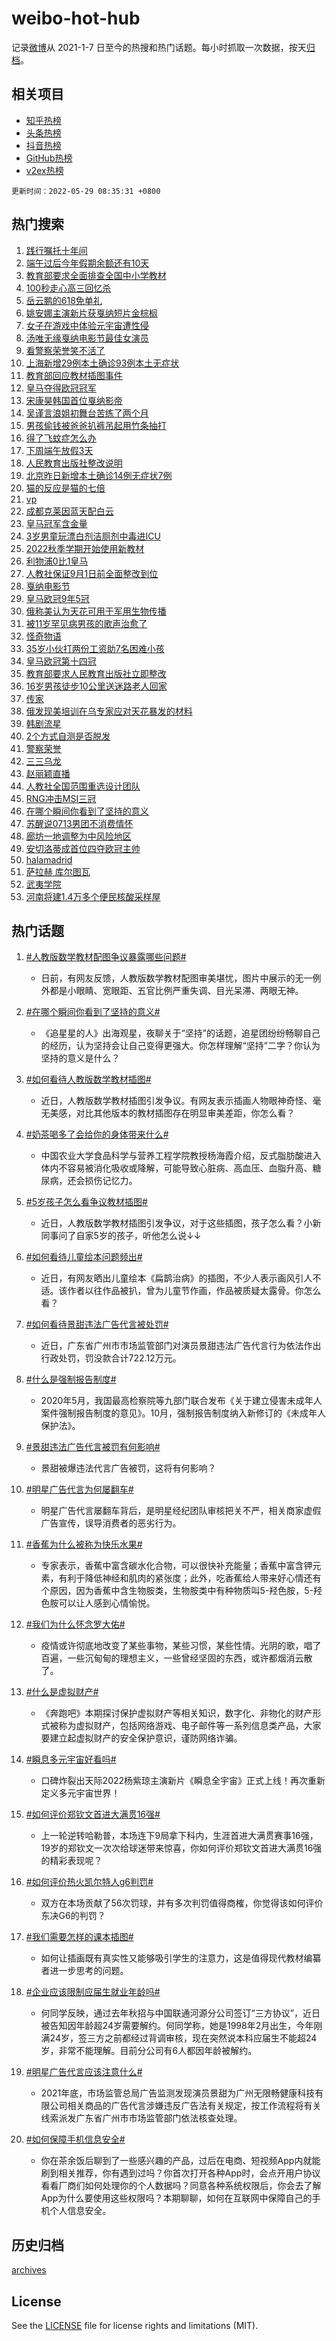 # weibo-hot-hub

记录[微博](https://www.weibo.com)从 2021-1-7 日至今的热搜和热门话题。每小时抓取一次数据，按天[归档](archives)。

## 相关项目

- [知乎热榜](https://github.com/lonnyzhang423/zhihu-hot-hub)
- [头条热榜](https://github.com/lonnyzhang423/toutiao-hot-hub)
- [抖音热榜](https://github.com/lonnyzhang423/douyin-hot-hub)
- [GitHub热榜](https://github.com/lonnyzhang423/github-hot-hub)
- [v2ex热榜](https://github.com/lonnyzhang423/v2ex-hot-hub)


`更新时间：2022-05-29 08:35:31 +0800`

## 热门搜索

1. [践行嘱托十年间](https://m.weibo.cn/search?containerid=100103type%3D1%26t%3D10%26q%3D%23%E8%B7%B5%E8%A1%8C%E5%98%B1%E6%89%98%E5%8D%81%E5%B9%B4%E9%97%B4%23&stream_entry_id=51&isnewpage=1&extparam=seat%3D1%26c_type%3D51%26cate%3D10103%26pos%3D0%26dgr%3D0%26filter_type%3Drealtimehot%26display_time%3D1653784526%26pre_seqid%3D165378452659301680301&luicode=10000011&lfid=106003type%253D25%2526t%253D3%2526disable_hot%253D1%2526filter_type%253Drealtimehot)
1. [端午过后今年假期余额还有10天](https://m.weibo.cn/search?containerid=100103type%3D1%26t%3D10%26q%3D%23%E7%AB%AF%E5%8D%88%E8%BF%87%E5%90%8E%E4%BB%8A%E5%B9%B4%E5%81%87%E6%9C%9F%E4%BD%99%E9%A2%9D%E8%BF%98%E6%9C%8910%E5%A4%A9%23&stream_entry_id=31&isnewpage=1&extparam=seat%3D1%26dgr%3D0%26lcate%3D5001%26pos%3D0%26filter_type%3Drealtimehot%26c_type%3D31%26cate%3D0%26flag%3D1%26realpos%3D1%26display_time%3D1653784526%26pre_seqid%3D165378452659301680301&luicode=10000011&lfid=106003type%253D25%2526t%253D3%2526disable_hot%253D1%2526filter_type%253Drealtimehot)
1. [教育部要求全面排查全国中小学教材](https://m.weibo.cn/search?containerid=100103type%3D1%26t%3D10%26q%3D%23%E6%95%99%E8%82%B2%E9%83%A8%E8%A6%81%E6%B1%82%E5%85%A8%E9%9D%A2%E6%8E%92%E6%9F%A5%E5%85%A8%E5%9B%BD%E4%B8%AD%E5%B0%8F%E5%AD%A6%E6%95%99%E6%9D%90%23&stream_entry_id=31&isnewpage=1&extparam=seat%3D1%26dgr%3D0%26lcate%3D5001%26pos%3D1%26filter_type%3Drealtimehot%26c_type%3D31%26cate%3D0%26flag%3D16%26realpos%3D2%26display_time%3D1653784526%26pre_seqid%3D165378452659301680301&luicode=10000011&lfid=106003type%253D25%2526t%253D3%2526disable_hot%253D1%2526filter_type%253Drealtimehot)
1. [100秒走心高三回忆杀](https://m.weibo.cn/search?containerid=100103type%3D1%26t%3D10%26q%3D%23100%E7%A7%92%E8%B5%B0%E5%BF%83%E9%AB%98%E4%B8%89%E5%9B%9E%E5%BF%86%E6%9D%80%23&stream_entry_id=31&isnewpage=1&extparam=seat%3D1%26dgr%3D0%26lcate%3D5001%26pos%3D2%26filter_type%3Drealtimehot%26c_type%3D31%26cate%3D0%26flag%3D0%26realpos%3D3%26display_time%3D1653784526%26pre_seqid%3D165378452659301680301&luicode=10000011&lfid=106003type%253D25%2526t%253D3%2526disable_hot%253D1%2526filter_type%253Drealtimehot)
1. [岳云鹏的618免单礼](https://m.weibo.cn/search?containerid=100103type%3D1%26t%3D10%26q%3D%23%E5%B2%B3%E4%BA%91%E9%B9%8F%E7%9A%84618%E5%85%8D%E5%8D%95%E7%A4%BC%23&stream_entry_id=31&isnewpage=1&extparam=seat%3D1%26dgr%3D0%26lcate%3D5001%26pos%3D3%26c_type%3D31%26cate%3D0%26adid%3D155612%26filter_type%3Drealtimehot%26topic_ad%3D1%26display_time%3D1653784526%26pre_seqid%3D165378452659301680301&luicode=10000011&lfid=106003type%253D25%2526t%253D3%2526disable_hot%253D1%2526filter_type%253Drealtimehot)
1. [姚安娜主演新片获戛纳短片金棕榈](https://m.weibo.cn/search?containerid=100103type%3D1%26t%3D10%26q%3D%23%E5%A7%9A%E5%AE%89%E5%A8%9C%E4%B8%BB%E6%BC%94%E6%96%B0%E7%89%87%E8%8E%B7%E6%88%9B%E7%BA%B3%E7%9F%AD%E7%89%87%E9%87%91%E6%A3%95%E6%A6%88%23&stream_entry_id=31&isnewpage=1&extparam=seat%3D1%26dgr%3D0%26lcate%3D5001%26pos%3D4%26filter_type%3Drealtimehot%26c_type%3D31%26cate%3D0%26flag%3D1%26realpos%3D4%26display_time%3D1653784526%26pre_seqid%3D165378452659301680301&luicode=10000011&lfid=106003type%253D25%2526t%253D3%2526disable_hot%253D1%2526filter_type%253Drealtimehot)
1. [女子在游戏中体验元宇宙遭性侵](https://m.weibo.cn/search?containerid=100103type%3D1%26t%3D10%26q%3D%23%E5%A5%B3%E5%AD%90%E5%9C%A8%E6%B8%B8%E6%88%8F%E4%B8%AD%E4%BD%93%E9%AA%8C%E5%85%83%E5%AE%87%E5%AE%99%E9%81%AD%E6%80%A7%E4%BE%B5%23&stream_entry_id=31&isnewpage=1&extparam=seat%3D1%26dgr%3D0%26lcate%3D5001%26pos%3D5%26filter_type%3Drealtimehot%26c_type%3D31%26cate%3D0%26flag%3D0%26realpos%3D5%26display_time%3D1653784526%26pre_seqid%3D165378452659301680301&luicode=10000011&lfid=106003type%253D25%2526t%253D3%2526disable_hot%253D1%2526filter_type%253Drealtimehot)
1. [汤唯无缘戛纳电影节最佳女演员](https://m.weibo.cn/search?containerid=100103type%3D1%26t%3D10%26q%3D%23%E6%B1%A4%E5%94%AF%E6%97%A0%E7%BC%98%E6%88%9B%E7%BA%B3%E7%94%B5%E5%BD%B1%E8%8A%82%E6%9C%80%E4%BD%B3%E5%A5%B3%E6%BC%94%E5%91%98%23&stream_entry_id=31&isnewpage=1&extparam=seat%3D1%26dgr%3D0%26lcate%3D5001%26pos%3D6%26filter_type%3Drealtimehot%26c_type%3D31%26cate%3D0%26flag%3D1%26realpos%3D6%26display_time%3D1653784526%26pre_seqid%3D165378452659301680301&luicode=10000011&lfid=106003type%253D25%2526t%253D3%2526disable_hot%253D1%2526filter_type%253Drealtimehot)
1. [看警察荣誉笑不活了](https://m.weibo.cn/search?containerid=100103type%3D1%26t%3D10%26q%3D%23%E7%9C%8B%E8%AD%A6%E5%AF%9F%E8%8D%A3%E8%AA%89%E7%AC%91%E4%B8%8D%E6%B4%BB%E4%BA%86%23&stream_entry_id=31&isnewpage=1&extparam=seat%3D1%26dgr%3D0%26lcate%3D5001%26pos%3D7%26c_type%3D31%26cate%3D0%26adid%3D155752%26filter_type%3Drealtimehot%26topic_ad%3D1%26display_time%3D1653784526%26pre_seqid%3D165378452659301680301&luicode=10000011&lfid=106003type%253D25%2526t%253D3%2526disable_hot%253D1%2526filter_type%253Drealtimehot)
1. [上海新增29例本土确诊93例本土无症状](https://m.weibo.cn/search?containerid=100103type%3D1%26t%3D10%26q%3D%23%E4%B8%8A%E6%B5%B7%E6%96%B0%E5%A2%9E29%E4%BE%8B%E6%9C%AC%E5%9C%9F%E7%A1%AE%E8%AF%8A93%E4%BE%8B%E6%9C%AC%E5%9C%9F%E6%97%A0%E7%97%87%E7%8A%B6%23&stream_entry_id=31&isnewpage=1&extparam=seat%3D1%26dgr%3D0%26lcate%3D5001%26pos%3D8%26filter_type%3Drealtimehot%26c_type%3D31%26cate%3D0%26flag%3D1%26realpos%3D7%26display_time%3D1653784526%26pre_seqid%3D165378452659301680301&luicode=10000011&lfid=106003type%253D25%2526t%253D3%2526disable_hot%253D1%2526filter_type%253Drealtimehot)
1. [教育部回应教材插图事件](https://m.weibo.cn/search?containerid=100103type%3D1%26t%3D10%26q%3D%23%E6%95%99%E8%82%B2%E9%83%A8%E5%9B%9E%E5%BA%94%E6%95%99%E6%9D%90%E6%8F%92%E5%9B%BE%E4%BA%8B%E4%BB%B6%23&stream_entry_id=31&isnewpage=1&extparam=seat%3D1%26dgr%3D0%26lcate%3D5001%26pos%3D9%26filter_type%3Drealtimehot%26c_type%3D31%26cate%3D0%26flag%3D16%26realpos%3D8%26display_time%3D1653784526%26pre_seqid%3D165378452659301680301&luicode=10000011&lfid=106003type%253D25%2526t%253D3%2526disable_hot%253D1%2526filter_type%253Drealtimehot)
1. [皇马夺得欧冠冠军](https://m.weibo.cn/search?containerid=100103type%3D1%26t%3D10%26q%3D%23%E7%9A%87%E9%A9%AC%E5%A4%BA%E5%BE%97%E6%AC%A7%E5%86%A0%E5%86%A0%E5%86%9B%23&stream_entry_id=31&isnewpage=1&extparam=seat%3D1%26dgr%3D0%26lcate%3D5001%26pos%3D10%26filter_type%3Drealtimehot%26c_type%3D31%26cate%3D0%26flag%3D16%26realpos%3D9%26display_time%3D1653784526%26pre_seqid%3D165378452659301680301&luicode=10000011&lfid=106003type%253D25%2526t%253D3%2526disable_hot%253D1%2526filter_type%253Drealtimehot)
1. [宋康昊韩国首位戛纳影帝](https://m.weibo.cn/search?containerid=100103type%3D1%26t%3D10%26q%3D%23%E5%AE%8B%E5%BA%B7%E6%98%8A%E9%9F%A9%E5%9B%BD%E9%A6%96%E4%BD%8D%E6%88%9B%E7%BA%B3%E5%BD%B1%E5%B8%9D%23&stream_entry_id=31&isnewpage=1&extparam=seat%3D1%26dgr%3D0%26lcate%3D5001%26pos%3D11%26filter_type%3Drealtimehot%26c_type%3D31%26cate%3D0%26flag%3D1%26realpos%3D10%26display_time%3D1653784526%26pre_seqid%3D165378452659301680301&luicode=10000011&lfid=106003type%253D25%2526t%253D3%2526disable_hot%253D1%2526filter_type%253Drealtimehot)
1. [吴谨言浪姐初舞台苦练了两个月](https://m.weibo.cn/search?containerid=100103type%3D1%26t%3D10%26q%3D%23%E5%90%B4%E8%B0%A8%E8%A8%80%E6%B5%AA%E5%A7%90%E5%88%9D%E8%88%9E%E5%8F%B0%E8%8B%A6%E7%BB%83%E4%BA%86%E4%B8%A4%E4%B8%AA%E6%9C%88%23&stream_entry_id=31&isnewpage=1&extparam=seat%3D1%26dgr%3D0%26lcate%3D5001%26pos%3D12%26filter_type%3Drealtimehot%26c_type%3D31%26cate%3D0%26flag%3D1%26realpos%3D11%26display_time%3D1653784526%26pre_seqid%3D165378452659301680301&luicode=10000011&lfid=106003type%253D25%2526t%253D3%2526disable_hot%253D1%2526filter_type%253Drealtimehot)
1. [男孩偷钱被爸爸扒裤吊起用竹条抽打](https://m.weibo.cn/search?containerid=100103type%3D1%26t%3D10%26q%3D%23%E7%94%B7%E5%AD%A9%E5%81%B7%E9%92%B1%E8%A2%AB%E7%88%B8%E7%88%B8%E6%89%92%E8%A3%A4%E5%90%8A%E8%B5%B7%E7%94%A8%E7%AB%B9%E6%9D%A1%E6%8A%BD%E6%89%93%23&stream_entry_id=31&isnewpage=1&extparam=seat%3D1%26dgr%3D0%26lcate%3D5001%26pos%3D13%26filter_type%3Drealtimehot%26c_type%3D31%26cate%3D0%26flag%3D0%26realpos%3D12%26display_time%3D1653784526%26pre_seqid%3D165378452659301680301&luicode=10000011&lfid=106003type%253D25%2526t%253D3%2526disable_hot%253D1%2526filter_type%253Drealtimehot)
1. [得了飞蚊症怎么办](https://m.weibo.cn/search?containerid=100103type%3D1%26t%3D10%26q%3D%23%E5%BE%97%E4%BA%86%E9%A3%9E%E8%9A%8A%E7%97%87%E6%80%8E%E4%B9%88%E5%8A%9E%23&stream_entry_id=31&isnewpage=1&extparam=seat%3D1%26dgr%3D0%26lcate%3D5001%26pos%3D14%26filter_type%3Drealtimehot%26c_type%3D31%26cate%3D0%26flag%3D1%26realpos%3D13%26display_time%3D1653784526%26pre_seqid%3D165378452659301680301&luicode=10000011&lfid=106003type%253D25%2526t%253D3%2526disable_hot%253D1%2526filter_type%253Drealtimehot)
1. [下周端午放假3天](https://m.weibo.cn/search?containerid=100103type%3D1%26t%3D10%26q%3D%23%E4%B8%8B%E5%91%A8%E7%AB%AF%E5%8D%88%E6%94%BE%E5%81%873%E5%A4%A9%23&stream_entry_id=31&isnewpage=1&extparam=seat%3D1%26dgr%3D0%26lcate%3D5001%26pos%3D15%26filter_type%3Drealtimehot%26c_type%3D31%26cate%3D0%26flag%3D0%26realpos%3D14%26display_time%3D1653784526%26pre_seqid%3D165378452659301680301&luicode=10000011&lfid=106003type%253D25%2526t%253D3%2526disable_hot%253D1%2526filter_type%253Drealtimehot)
1. [人民教育出版社整改说明](https://m.weibo.cn/search?containerid=100103type%3D1%26t%3D10%26q%3D%23%E4%BA%BA%E6%B0%91%E6%95%99%E8%82%B2%E5%87%BA%E7%89%88%E7%A4%BE%E6%95%B4%E6%94%B9%E8%AF%B4%E6%98%8E%23&stream_entry_id=31&isnewpage=1&extparam=seat%3D1%26dgr%3D0%26lcate%3D5001%26pos%3D16%26filter_type%3Drealtimehot%26c_type%3D31%26cate%3D0%26flag%3D0%26realpos%3D15%26display_time%3D1653784526%26pre_seqid%3D165378452659301680301&luicode=10000011&lfid=106003type%253D25%2526t%253D3%2526disable_hot%253D1%2526filter_type%253Drealtimehot)
1. [北京昨日新增本土确诊14例无症状7例](https://m.weibo.cn/search?containerid=100103type%3D1%26t%3D10%26q%3D%23%E5%8C%97%E4%BA%AC%E6%98%A8%E6%97%A5%E6%96%B0%E5%A2%9E%E6%9C%AC%E5%9C%9F%E7%A1%AE%E8%AF%8A14%E4%BE%8B%E6%97%A0%E7%97%87%E7%8A%B67%E4%BE%8B%23&stream_entry_id=31&isnewpage=1&extparam=seat%3D1%26dgr%3D0%26lcate%3D5001%26pos%3D17%26filter_type%3Drealtimehot%26c_type%3D31%26cate%3D0%26flag%3D1%26realpos%3D16%26display_time%3D1653784526%26pre_seqid%3D165378452659301680301&luicode=10000011&lfid=106003type%253D25%2526t%253D3%2526disable_hot%253D1%2526filter_type%253Drealtimehot)
1. [猫的反应是猫的七倍](https://m.weibo.cn/search?containerid=100103type%3D1%26t%3D10%26q%3D%23%E7%8C%AB%E7%9A%84%E5%8F%8D%E5%BA%94%E6%98%AF%E7%8C%AB%E7%9A%84%E4%B8%83%E5%80%8D%23&stream_entry_id=31&isnewpage=1&extparam=seat%3D1%26dgr%3D0%26lcate%3D5001%26pos%3D18%26filter_type%3Drealtimehot%26c_type%3D31%26cate%3D0%26flag%3D0%26realpos%3D17%26display_time%3D1653784526%26pre_seqid%3D165378452659301680301&luicode=10000011&lfid=106003type%253D25%2526t%253D3%2526disable_hot%253D1%2526filter_type%253Drealtimehot)
1. [vp](https://m.weibo.cn/search?containerid=100103type%3D1%26t%3D10%26q%3Dvp&stream_entry_id=31&isnewpage=1&extparam=seat%3D1%26dgr%3D0%26lcate%3D5001%26pos%3D19%26filter_type%3Drealtimehot%26c_type%3D31%26cate%3D0%26flag%3D1%26realpos%3D18%26display_time%3D1653784526%26pre_seqid%3D165378452659301680301&luicode=10000011&lfid=106003type%253D25%2526t%253D3%2526disable_hot%253D1%2526filter_type%253Drealtimehot)
1. [成都克莱因蓝天配白云](https://m.weibo.cn/search?containerid=100103type%3D1%26t%3D10%26q%3D%23%E6%88%90%E9%83%BD%E5%85%8B%E8%8E%B1%E5%9B%A0%E8%93%9D%E5%A4%A9%E9%85%8D%E7%99%BD%E4%BA%91%23&stream_entry_id=31&isnewpage=1&extparam=seat%3D1%26dgr%3D0%26lcate%3D5001%26pos%3D20%26filter_type%3Drealtimehot%26c_type%3D31%26cate%3D0%26flag%3D0%26realpos%3D19%26display_time%3D1653784526%26pre_seqid%3D165378452659301680301&luicode=10000011&lfid=106003type%253D25%2526t%253D3%2526disable_hot%253D1%2526filter_type%253Drealtimehot)
1. [皇马冠军含金量](https://m.weibo.cn/search?containerid=100103type%3D1%26t%3D10%26q%3D%E7%9A%87%E9%A9%AC%E5%86%A0%E5%86%9B%E5%90%AB%E9%87%91%E9%87%8F&stream_entry_id=31&isnewpage=1&extparam=seat%3D1%26dgr%3D0%26lcate%3D5001%26pos%3D21%26filter_type%3Drealtimehot%26c_type%3D31%26cate%3D0%26flag%3D0%26realpos%3D20%26display_time%3D1653784526%26pre_seqid%3D165378452659301680301&luicode=10000011&lfid=106003type%253D25%2526t%253D3%2526disable_hot%253D1%2526filter_type%253Drealtimehot)
1. [3岁男童玩漂白剂洁厕剂中毒进ICU](https://m.weibo.cn/search?containerid=100103type%3D1%26t%3D10%26q%3D%233%E5%B2%81%E7%94%B7%E7%AB%A5%E7%8E%A9%E6%BC%82%E7%99%BD%E5%89%82%E6%B4%81%E5%8E%95%E5%89%82%E4%B8%AD%E6%AF%92%E8%BF%9BICU%23&stream_entry_id=31&isnewpage=1&extparam=seat%3D1%26dgr%3D0%26lcate%3D5001%26pos%3D22%26filter_type%3Drealtimehot%26c_type%3D31%26cate%3D0%26flag%3D0%26realpos%3D21%26display_time%3D1653784526%26pre_seqid%3D165378452659301680301&luicode=10000011&lfid=106003type%253D25%2526t%253D3%2526disable_hot%253D1%2526filter_type%253Drealtimehot)
1. [2022秋季学期开始使用新教材](https://m.weibo.cn/search?containerid=100103type%3D1%26t%3D10%26q%3D%232022%E7%A7%8B%E5%AD%A3%E5%AD%A6%E6%9C%9F%E5%BC%80%E5%A7%8B%E4%BD%BF%E7%94%A8%E6%96%B0%E6%95%99%E6%9D%90%23&stream_entry_id=31&isnewpage=1&extparam=seat%3D1%26dgr%3D0%26lcate%3D5001%26pos%3D23%26filter_type%3Drealtimehot%26c_type%3D31%26cate%3D0%26flag%3D0%26realpos%3D22%26display_time%3D1653784526%26pre_seqid%3D165378452659301680301&luicode=10000011&lfid=106003type%253D25%2526t%253D3%2526disable_hot%253D1%2526filter_type%253Drealtimehot)
1. [利物浦0比1皇马](https://m.weibo.cn/search?containerid=100103type%3D1%26t%3D10%26q%3D%23%E5%88%A9%E7%89%A9%E6%B5%A60%E6%AF%941%E7%9A%87%E9%A9%AC%23&stream_entry_id=31&isnewpage=1&extparam=seat%3D1%26dgr%3D0%26lcate%3D5001%26pos%3D24%26filter_type%3Drealtimehot%26c_type%3D31%26cate%3D0%26flag%3D0%26realpos%3D23%26display_time%3D1653784526%26pre_seqid%3D165378452659301680301&luicode=10000011&lfid=106003type%253D25%2526t%253D3%2526disable_hot%253D1%2526filter_type%253Drealtimehot)
1. [人教社保证9月1日前全面整改到位](https://m.weibo.cn/search?containerid=100103type%3D1%26t%3D10%26q%3D%23%E4%BA%BA%E6%95%99%E7%A4%BE%E4%BF%9D%E8%AF%819%E6%9C%881%E6%97%A5%E5%89%8D%E5%85%A8%E9%9D%A2%E6%95%B4%E6%94%B9%E5%88%B0%E4%BD%8D%23&stream_entry_id=31&isnewpage=1&extparam=seat%3D1%26dgr%3D0%26lcate%3D5001%26pos%3D25%26filter_type%3Drealtimehot%26c_type%3D31%26cate%3D0%26flag%3D0%26realpos%3D24%26display_time%3D1653784526%26pre_seqid%3D165378452659301680301&luicode=10000011&lfid=106003type%253D25%2526t%253D3%2526disable_hot%253D1%2526filter_type%253Drealtimehot)
1. [戛纳电影节](https://m.weibo.cn/search?containerid=100103type%3D1%26t%3D10%26q%3D%E6%88%9B%E7%BA%B3%E7%94%B5%E5%BD%B1%E8%8A%82&stream_entry_id=31&isnewpage=1&extparam=seat%3D1%26dgr%3D0%26lcate%3D5001%26pos%3D26%26filter_type%3Drealtimehot%26c_type%3D31%26cate%3D0%26flag%3D0%26realpos%3D25%26display_time%3D1653784526%26pre_seqid%3D165378452659301680301&luicode=10000011&lfid=106003type%253D25%2526t%253D3%2526disable_hot%253D1%2526filter_type%253Drealtimehot)
1. [皇马欧冠9年5冠](https://m.weibo.cn/search?containerid=100103type%3D1%26t%3D10%26q%3D%23%E7%9A%87%E9%A9%AC%E6%AC%A7%E5%86%A09%E5%B9%B45%E5%86%A0%23&stream_entry_id=31&isnewpage=1&extparam=seat%3D1%26dgr%3D0%26lcate%3D5001%26pos%3D27%26filter_type%3Drealtimehot%26c_type%3D31%26cate%3D0%26flag%3D1%26realpos%3D26%26display_time%3D1653784526%26pre_seqid%3D165378452659301680301&luicode=10000011&lfid=106003type%253D25%2526t%253D3%2526disable_hot%253D1%2526filter_type%253Drealtimehot)
1. [俄称美认为天花可用于军用生物传播](https://m.weibo.cn/search?containerid=100103type%3D1%26t%3D10%26q%3D%23%E4%BF%84%E7%A7%B0%E7%BE%8E%E8%AE%A4%E4%B8%BA%E5%A4%A9%E8%8A%B1%E5%8F%AF%E7%94%A8%E4%BA%8E%E5%86%9B%E7%94%A8%E7%94%9F%E7%89%A9%E4%BC%A0%E6%92%AD%23&stream_entry_id=31&isnewpage=1&extparam=seat%3D1%26dgr%3D0%26lcate%3D5001%26pos%3D28%26filter_type%3Drealtimehot%26c_type%3D31%26cate%3D0%26flag%3D0%26realpos%3D27%26display_time%3D1653784526%26pre_seqid%3D165378452659301680301&luicode=10000011&lfid=106003type%253D25%2526t%253D3%2526disable_hot%253D1%2526filter_type%253Drealtimehot)
1. [被11岁罕见病男孩的歌声治愈了](https://m.weibo.cn/search?containerid=100103type%3D1%26t%3D10%26q%3D%23%E8%A2%AB11%E5%B2%81%E7%BD%95%E8%A7%81%E7%97%85%E7%94%B7%E5%AD%A9%E7%9A%84%E6%AD%8C%E5%A3%B0%E6%B2%BB%E6%84%88%E4%BA%86%23&stream_entry_id=31&isnewpage=1&extparam=seat%3D1%26dgr%3D0%26lcate%3D5001%26pos%3D29%26filter_type%3Drealtimehot%26c_type%3D31%26cate%3D0%26flag%3D1%26realpos%3D28%26display_time%3D1653784526%26pre_seqid%3D165378452659301680301&luicode=10000011&lfid=106003type%253D25%2526t%253D3%2526disable_hot%253D1%2526filter_type%253Drealtimehot)
1. [怪奇物语](https://m.weibo.cn/search?containerid=100103type%3D1%26t%3D10%26q%3D%E6%80%AA%E5%A5%87%E7%89%A9%E8%AF%AD&stream_entry_id=31&isnewpage=1&extparam=seat%3D1%26dgr%3D0%26lcate%3D5001%26pos%3D30%26filter_type%3Drealtimehot%26c_type%3D31%26cate%3D0%26flag%3D0%26realpos%3D29%26display_time%3D1653784526%26pre_seqid%3D165378452659301680301&luicode=10000011&lfid=106003type%253D25%2526t%253D3%2526disable_hot%253D1%2526filter_type%253Drealtimehot)
1. [35岁小伙打两份工资助7名困难小孩](https://m.weibo.cn/search?containerid=100103type%3D1%26t%3D10%26q%3D%2335%E5%B2%81%E5%B0%8F%E4%BC%99%E6%89%93%E4%B8%A4%E4%BB%BD%E5%B7%A5%E8%B5%84%E5%8A%A97%E5%90%8D%E5%9B%B0%E9%9A%BE%E5%B0%8F%E5%AD%A9%23&stream_entry_id=31&isnewpage=1&extparam=seat%3D1%26dgr%3D0%26lcate%3D5001%26pos%3D31%26filter_type%3Drealtimehot%26c_type%3D31%26cate%3D0%26flag%3D0%26realpos%3D30%26display_time%3D1653784526%26pre_seqid%3D165378452659301680301&luicode=10000011&lfid=106003type%253D25%2526t%253D3%2526disable_hot%253D1%2526filter_type%253Drealtimehot)
1. [皇马欧冠第十四冠](https://m.weibo.cn/search?containerid=100103type%3D1%26t%3D10%26q%3D%E7%9A%87%E9%A9%AC%E6%AC%A7%E5%86%A0%E7%AC%AC%E5%8D%81%E5%9B%9B%E5%86%A0&stream_entry_id=31&isnewpage=1&extparam=seat%3D1%26dgr%3D0%26lcate%3D5001%26pos%3D32%26filter_type%3Drealtimehot%26c_type%3D31%26cate%3D0%26flag%3D1%26realpos%3D31%26display_time%3D1653784526%26pre_seqid%3D165378452659301680301&luicode=10000011&lfid=106003type%253D25%2526t%253D3%2526disable_hot%253D1%2526filter_type%253Drealtimehot)
1. [教育部要求人民教育出版社立即整改](https://m.weibo.cn/search?containerid=100103type%3D1%26t%3D10%26q%3D%23%E6%95%99%E8%82%B2%E9%83%A8%E8%A6%81%E6%B1%82%E4%BA%BA%E6%B0%91%E6%95%99%E8%82%B2%E5%87%BA%E7%89%88%E7%A4%BE%E7%AB%8B%E5%8D%B3%E6%95%B4%E6%94%B9%23&stream_entry_id=31&isnewpage=1&extparam=seat%3D1%26dgr%3D0%26lcate%3D5001%26pos%3D33%26filter_type%3Drealtimehot%26c_type%3D31%26cate%3D0%26flag%3D0%26realpos%3D32%26display_time%3D1653784526%26pre_seqid%3D165378452659301680301&luicode=10000011&lfid=106003type%253D25%2526t%253D3%2526disable_hot%253D1%2526filter_type%253Drealtimehot)
1. [16岁男孩徒步10公里送迷路老人回家](https://m.weibo.cn/search?containerid=100103type%3D1%26t%3D10%26q%3D%2316%E5%B2%81%E7%94%B7%E5%AD%A9%E5%BE%92%E6%AD%A510%E5%85%AC%E9%87%8C%E9%80%81%E8%BF%B7%E8%B7%AF%E8%80%81%E4%BA%BA%E5%9B%9E%E5%AE%B6%23&stream_entry_id=31&isnewpage=1&extparam=seat%3D1%26dgr%3D0%26lcate%3D5001%26pos%3D34%26filter_type%3Drealtimehot%26c_type%3D31%26cate%3D0%26flag%3D0%26realpos%3D33%26display_time%3D1653784526%26pre_seqid%3D165378452659301680301&luicode=10000011&lfid=106003type%253D25%2526t%253D3%2526disable_hot%253D1%2526filter_type%253Drealtimehot)
1. [传家](https://m.weibo.cn/search?containerid=100103type%3D1%26t%3D10%26q%3D%E4%BC%A0%E5%AE%B6&stream_entry_id=31&isnewpage=1&extparam=seat%3D1%26dgr%3D0%26lcate%3D5001%26pos%3D35%26filter_type%3Drealtimehot%26c_type%3D31%26cate%3D0%26flag%3D0%26realpos%3D34%26display_time%3D1653784526%26pre_seqid%3D165378452659301680301&luicode=10000011&lfid=106003type%253D25%2526t%253D3%2526disable_hot%253D1%2526filter_type%253Drealtimehot)
1. [俄发现美培训在乌专家应对天花暴发的材料](https://m.weibo.cn/search?containerid=100103type%3D1%26t%3D10%26q%3D%23%E4%BF%84%E5%8F%91%E7%8E%B0%E7%BE%8E%E5%9F%B9%E8%AE%AD%E5%9C%A8%E4%B9%8C%E4%B8%93%E5%AE%B6%E5%BA%94%E5%AF%B9%E5%A4%A9%E8%8A%B1%E6%9A%B4%E5%8F%91%E7%9A%84%E6%9D%90%E6%96%99%23&stream_entry_id=31&isnewpage=1&extparam=seat%3D1%26dgr%3D0%26lcate%3D5001%26pos%3D36%26filter_type%3Drealtimehot%26c_type%3D31%26cate%3D0%26flag%3D0%26realpos%3D35%26display_time%3D1653784526%26pre_seqid%3D165378452659301680301&luicode=10000011&lfid=106003type%253D25%2526t%253D3%2526disable_hot%253D1%2526filter_type%253Drealtimehot)
1. [韩剧流星](https://m.weibo.cn/search?containerid=100103type%3D1%26t%3D10%26q%3D%E9%9F%A9%E5%89%A7%E6%B5%81%E6%98%9F&stream_entry_id=31&isnewpage=1&extparam=seat%3D1%26dgr%3D0%26lcate%3D5001%26pos%3D37%26filter_type%3Drealtimehot%26c_type%3D31%26cate%3D0%26flag%3D0%26realpos%3D36%26display_time%3D1653784526%26pre_seqid%3D165378452659301680301&luicode=10000011&lfid=106003type%253D25%2526t%253D3%2526disable_hot%253D1%2526filter_type%253Drealtimehot)
1. [2个方式自测是否脱发](https://m.weibo.cn/search?containerid=100103type%3D1%26t%3D10%26q%3D%232%E4%B8%AA%E6%96%B9%E5%BC%8F%E8%87%AA%E6%B5%8B%E6%98%AF%E5%90%A6%E8%84%B1%E5%8F%91%23&stream_entry_id=31&isnewpage=1&extparam=seat%3D1%26dgr%3D0%26lcate%3D5001%26pos%3D38%26filter_type%3Drealtimehot%26c_type%3D31%26cate%3D0%26flag%3D0%26realpos%3D37%26display_time%3D1653784526%26pre_seqid%3D165378452659301680301&luicode=10000011&lfid=106003type%253D25%2526t%253D3%2526disable_hot%253D1%2526filter_type%253Drealtimehot)
1. [警察荣誉](http://m.weibo.cn/c/wbox?&id=j84w2uenjc&roomid=10040&q=%23%E8%AD%A6%E5%AF%9F%E8%8D%A3%E8%AA%89%23&extparam=seat%3D1%26dgr%3D0%26lcate%3D5001%26pos%3D39%26filter_type%3Drealtimehot%26c_type%3D31%26cate%3D0%26flag%3D0%26realpos%3D38%26display_time%3D1653784526%26pre_seqid%3D165378452659301680301&luicode=10000011&lfid=106003type%253D25%2526t%253D3%2526disable_hot%253D1%2526filter_type%253Drealtimehot)
1. [三三乌龙](https://m.weibo.cn/search?containerid=100103type%3D1%26t%3D10%26q%3D%E4%B8%89%E4%B8%89%E4%B9%8C%E9%BE%99&stream_entry_id=31&isnewpage=1&extparam=seat%3D1%26dgr%3D0%26lcate%3D5001%26pos%3D40%26filter_type%3Drealtimehot%26c_type%3D31%26cate%3D0%26flag%3D0%26realpos%3D39%26display_time%3D1653784526%26pre_seqid%3D165378452659301680301&luicode=10000011&lfid=106003type%253D25%2526t%253D3%2526disable_hot%253D1%2526filter_type%253Drealtimehot)
1. [赵丽颖直播](https://m.weibo.cn/search?containerid=100103type%3D1%26t%3D10%26q%3D%23%E8%B5%B5%E4%B8%BD%E9%A2%96%E7%9B%B4%E6%92%AD%23&stream_entry_id=31&isnewpage=1&extparam=seat%3D1%26dgr%3D0%26lcate%3D5001%26pos%3D41%26filter_type%3Drealtimehot%26c_type%3D31%26cate%3D0%26flag%3D0%26realpos%3D40%26display_time%3D1653784526%26pre_seqid%3D165378452659301680301&luicode=10000011&lfid=106003type%253D25%2526t%253D3%2526disable_hot%253D1%2526filter_type%253Drealtimehot)
1. [人教社全国范围重选设计团队](https://m.weibo.cn/search?containerid=100103type%3D1%26t%3D10%26q%3D%23%E4%BA%BA%E6%95%99%E7%A4%BE%E5%85%A8%E5%9B%BD%E8%8C%83%E5%9B%B4%E9%87%8D%E9%80%89%E8%AE%BE%E8%AE%A1%E5%9B%A2%E9%98%9F%23&stream_entry_id=31&isnewpage=1&extparam=seat%3D1%26dgr%3D0%26lcate%3D5001%26pos%3D42%26filter_type%3Drealtimehot%26c_type%3D31%26cate%3D0%26flag%3D0%26realpos%3D41%26display_time%3D1653784526%26pre_seqid%3D165378452659301680301&luicode=10000011&lfid=106003type%253D25%2526t%253D3%2526disable_hot%253D1%2526filter_type%253Drealtimehot)
1. [RNG冲击MSI三冠](https://m.weibo.cn/search?containerid=100103type%3D1%26t%3D10%26q%3D%23RNG%E5%86%B2%E5%87%BBMSI%E4%B8%89%E5%86%A0%23&stream_entry_id=31&isnewpage=1&extparam=seat%3D1%26dgr%3D0%26lcate%3D5001%26pos%3D43%26filter_type%3Drealtimehot%26c_type%3D31%26cate%3D0%26flag%3D0%26realpos%3D42%26display_time%3D1653784526%26pre_seqid%3D165378452659301680301&luicode=10000011&lfid=106003type%253D25%2526t%253D3%2526disable_hot%253D1%2526filter_type%253Drealtimehot)
1. [在哪个瞬间你看到了坚持的意义](https://m.weibo.cn/search?containerid=100103type%3D1%26t%3D10%26q%3D%23%E5%9C%A8%E5%93%AA%E4%B8%AA%E7%9E%AC%E9%97%B4%E4%BD%A0%E7%9C%8B%E5%88%B0%E4%BA%86%E5%9D%9A%E6%8C%81%E7%9A%84%E6%84%8F%E4%B9%89%23&stream_entry_id=31&isnewpage=1&extparam=seat%3D1%26dgr%3D0%26lcate%3D5001%26pos%3D44%26filter_type%3Drealtimehot%26c_type%3D31%26cate%3D0%26flag%3D0%26realpos%3D43%26display_time%3D1653784526%26pre_seqid%3D165378452659301680301&luicode=10000011&lfid=106003type%253D25%2526t%253D3%2526disable_hot%253D1%2526filter_type%253Drealtimehot)
1. [苏醒说0713男团不消费情怀](https://m.weibo.cn/search?containerid=100103type%3D1%26t%3D10%26q%3D%23%E8%8B%8F%E9%86%92%E8%AF%B40713%E7%94%B7%E5%9B%A2%E4%B8%8D%E6%B6%88%E8%B4%B9%E6%83%85%E6%80%80%23&stream_entry_id=31&isnewpage=1&extparam=seat%3D1%26dgr%3D0%26lcate%3D5001%26pos%3D45%26filter_type%3Drealtimehot%26c_type%3D31%26cate%3D0%26flag%3D0%26realpos%3D44%26display_time%3D1653784526%26pre_seqid%3D165378452659301680301&luicode=10000011&lfid=106003type%253D25%2526t%253D3%2526disable_hot%253D1%2526filter_type%253Drealtimehot)
1. [廊坊一地调整为中风险地区](https://m.weibo.cn/search?containerid=100103type%3D1%26t%3D10%26q%3D%23%E5%BB%8A%E5%9D%8A%E4%B8%80%E5%9C%B0%E8%B0%83%E6%95%B4%E4%B8%BA%E4%B8%AD%E9%A3%8E%E9%99%A9%E5%9C%B0%E5%8C%BA%23&stream_entry_id=31&isnewpage=1&extparam=seat%3D1%26dgr%3D0%26lcate%3D5001%26pos%3D46%26filter_type%3Drealtimehot%26c_type%3D31%26cate%3D0%26flag%3D0%26realpos%3D45%26display_time%3D1653784526%26pre_seqid%3D165378452659301680301&luicode=10000011&lfid=106003type%253D25%2526t%253D3%2526disable_hot%253D1%2526filter_type%253Drealtimehot)
1. [安切洛蒂成首位四夺欧冠主帅](https://m.weibo.cn/search?containerid=100103type%3D1%26t%3D10%26q%3D%23%E5%AE%89%E5%88%87%E6%B4%9B%E8%92%82%E6%88%90%E9%A6%96%E4%BD%8D%E5%9B%9B%E5%A4%BA%E6%AC%A7%E5%86%A0%E4%B8%BB%E5%B8%85%23&stream_entry_id=31&isnewpage=1&extparam=seat%3D1%26dgr%3D0%26lcate%3D5001%26pos%3D47%26filter_type%3Drealtimehot%26c_type%3D31%26cate%3D0%26flag%3D1%26realpos%3D46%26display_time%3D1653784526%26pre_seqid%3D165378452659301680301&luicode=10000011&lfid=106003type%253D25%2526t%253D3%2526disable_hot%253D1%2526filter_type%253Drealtimehot)
1. [halamadrid](https://m.weibo.cn/search?containerid=100103type%3D1%26t%3D10%26q%3D%23halamadrid%23&stream_entry_id=31&isnewpage=1&extparam=seat%3D1%26dgr%3D0%26lcate%3D5001%26pos%3D48%26filter_type%3Drealtimehot%26c_type%3D31%26cate%3D0%26flag%3D0%26realpos%3D47%26display_time%3D1653784526%26pre_seqid%3D165378452659301680301&luicode=10000011&lfid=106003type%253D25%2526t%253D3%2526disable_hot%253D1%2526filter_type%253Drealtimehot)
1. [萨拉赫 库尔图瓦](https://m.weibo.cn/search?containerid=100103type%3D1%26t%3D10%26q%3D%E8%90%A8%E6%8B%89%E8%B5%AB+%E5%BA%93%E5%B0%94%E5%9B%BE%E7%93%A6&stream_entry_id=31&isnewpage=1&extparam=seat%3D1%26dgr%3D0%26lcate%3D5001%26pos%3D49%26filter_type%3Drealtimehot%26c_type%3D31%26cate%3D0%26flag%3D0%26realpos%3D48%26display_time%3D1653784526%26pre_seqid%3D165378452659301680301&luicode=10000011&lfid=106003type%253D25%2526t%253D3%2526disable_hot%253D1%2526filter_type%253Drealtimehot)
1. [武夷学院](https://m.weibo.cn/search?containerid=100103type%3D1%26t%3D10%26q%3D%E6%AD%A6%E5%A4%B7%E5%AD%A6%E9%99%A2&stream_entry_id=31&isnewpage=1&extparam=seat%3D1%26dgr%3D0%26lcate%3D5001%26pos%3D50%26filter_type%3Drealtimehot%26c_type%3D31%26cate%3D0%26flag%3D0%26realpos%3D49%26display_time%3D1653784526%26pre_seqid%3D165378452659301680301&luicode=10000011&lfid=106003type%253D25%2526t%253D3%2526disable_hot%253D1%2526filter_type%253Drealtimehot)
1. [河南将建1.4万多个便民核酸采样屋](https://m.weibo.cn/search?containerid=100103type%3D1%26t%3D10%26q%3D%23%E6%B2%B3%E5%8D%97%E5%B0%86%E5%BB%BA1.4%E4%B8%87%E5%A4%9A%E4%B8%AA%E4%BE%BF%E6%B0%91%E6%A0%B8%E9%85%B8%E9%87%87%E6%A0%B7%E5%B1%8B%23&stream_entry_id=31&isnewpage=1&extparam=seat%3D1%26dgr%3D0%26lcate%3D5001%26pos%3D51%26filter_type%3Drealtimehot%26c_type%3D31%26cate%3D0%26flag%3D0%26realpos%3D50%26display_time%3D1653784526%26pre_seqid%3D165378452659301680301&luicode=10000011&lfid=106003type%253D25%2526t%253D3%2526disable_hot%253D1%2526filter_type%253Drealtimehot)

## 热门话题

1. [#人教版数学教材配图争议暴露哪些问题#](https://m.weibo.cn/search?containerid=231522type%3D1%26t%3D10%26q%3D%23%E4%BA%BA%E6%95%99%E7%89%88%E6%95%B0%E5%AD%A6%E6%95%99%E6%9D%90%E9%85%8D%E5%9B%BE%E4%BA%89%E8%AE%AE%E6%9A%B4%E9%9C%B2%E5%93%AA%E4%BA%9B%E9%97%AE%E9%A2%98%23&stream_entry_id=128&isnewpage=1&extparam=seat%3D1%26cate%3D5004%26dgr%3D0%26pos%3D1-0-0%26lcate%3D5004%26c_type%3D128%26unitid%3D43842%26display_time%3D1653784531%26pre_seqid%3D16537845316750327039348&luicode=10000011&lfid=231648_-_4)
    - 日前，有网友反馈，人教版数学教材配图审美堪忧，图片中展示的无一例外都是小眼睛、宽眼距、五官比例严重失调、目光呆滞、两眼无神。

1. [#在哪个瞬间你看到了坚持的意义#](https://m.weibo.cn/search?containerid=231522type%3D1%26t%3D10%26q%3D%23%E5%9C%A8%E5%93%AA%E4%B8%AA%E7%9E%AC%E9%97%B4%E4%BD%A0%E7%9C%8B%E5%88%B0%E4%BA%86%E5%9D%9A%E6%8C%81%E7%9A%84%E6%84%8F%E4%B9%89%23&stream_entry_id=128&isnewpage=1&extparam=seat%3D1%26cate%3D5004%26dgr%3D0%26pos%3D1-0-1%26lcate%3D5004%26c_type%3D128%26unitid%3D43943%26display_time%3D1653784531%26pre_seqid%3D16537845316750327039348&luicode=10000011&lfid=231648_-_4)
    - 《追星星的人》出海观星，夜聊关于“坚持”的话题，追星团纷纷畅聊自己的经历，认为坚持会让自己变得更强大。你怎样理解“坚持”二字？你认为坚持的意义是什么？

1. [#如何看待人教版数学教材插图#](https://m.weibo.cn/search?containerid=231522type%3D1%26t%3D10%26q%3D%23%E5%A6%82%E4%BD%95%E7%9C%8B%E5%BE%85%E4%BA%BA%E6%95%99%E7%89%88%E6%95%B0%E5%AD%A6%E6%95%99%E6%9D%90%E6%8F%92%E5%9B%BE%23&stream_entry_id=128&isnewpage=1&extparam=seat%3D1%26cate%3D5004%26dgr%3D0%26pos%3D1-0-2%26lcate%3D5004%26c_type%3D128%26unitid%3D43870%26display_time%3D1653784531%26pre_seqid%3D16537845316750327039348&luicode=10000011&lfid=231648_-_4)
    - 近日，人教版数学教材插图引发争议。有网友表示插画人物眼神奇怪、毫无美感，对比其他版本的教材插图存在明显审美差距，你怎么看？

1. [#奶茶喝多了会给你的身体带来什么#](https://m.weibo.cn/search?containerid=231522type%3D1%26t%3D10%26q%3D%23%E5%A5%B6%E8%8C%B6%E5%96%9D%E5%A4%9A%E4%BA%86%E4%BC%9A%E7%BB%99%E4%BD%A0%E7%9A%84%E8%BA%AB%E4%BD%93%E5%B8%A6%E6%9D%A5%E4%BB%80%E4%B9%88%23&stream_entry_id=128&isnewpage=1&extparam=seat%3D1%26cate%3D5004%26dgr%3D0%26pos%3D1-0-3%26lcate%3D5004%26c_type%3D128%26unitid%3D43929%26display_time%3D1653784531%26pre_seqid%3D16537845316750327039348&luicode=10000011&lfid=231648_-_4)
    - 中国农业大学食品科学与营养工程学院教授杨海霞介绍，反式脂肪酸进入体内不容易被消化吸收或降解，可能导致心脏病、高血压、血脂升高、糖尿病，还会损伤记忆力。

1. [#5岁孩子怎么看争议教材插图#](https://m.weibo.cn/search?containerid=231522type%3D1%26t%3D10%26q%3D%235%E5%B2%81%E5%AD%A9%E5%AD%90%E6%80%8E%E4%B9%88%E7%9C%8B%E4%BA%89%E8%AE%AE%E6%95%99%E6%9D%90%E6%8F%92%E5%9B%BE%23&stream_entry_id=128&isnewpage=1&extparam=seat%3D1%26cate%3D5004%26dgr%3D0%26pos%3D1-0-4%26lcate%3D5004%26c_type%3D128%26unitid%3D43911%26display_time%3D1653784531%26pre_seqid%3D16537845316750327039348&luicode=10000011&lfid=231648_-_4)
    - 近日，人教版数学教材插图引发争议，对于这些插图，孩子怎么看？小新同事问了自家5岁的孩子，听他怎么说↓↓

1. [#如何看待儿童绘本问题频出#](https://m.weibo.cn/search?containerid=231522type%3D1%26t%3D10%26q%3D%23%E5%A6%82%E4%BD%95%E7%9C%8B%E5%BE%85%E5%84%BF%E7%AB%A5%E7%BB%98%E6%9C%AC%E9%97%AE%E9%A2%98%E9%A2%91%E5%87%BA%23&stream_entry_id=128&isnewpage=1&extparam=seat%3D1%26cate%3D5004%26dgr%3D0%26pos%3D1-0-5%26lcate%3D5004%26c_type%3D128%26unitid%3D43912%26display_time%3D1653784531%26pre_seqid%3D16537845316750327039348&luicode=10000011&lfid=231648_-_4)
    - 近日，有网友晒出儿童绘本《扁鹊治病》的插图，不少人表示画风引人不适。该作者以往作品被扒，曾为儿童节作画，作品被质疑太露骨。你怎么看？

1. [#如何看待景甜违法广告代言被处罚#](https://m.weibo.cn/search?containerid=231522type%3D1%26t%3D10%26q%3D%23%E5%A6%82%E4%BD%95%E7%9C%8B%E5%BE%85%E6%99%AF%E7%94%9C%E8%BF%9D%E6%B3%95%E5%B9%BF%E5%91%8A%E4%BB%A3%E8%A8%80%E8%A2%AB%E5%A4%84%E7%BD%9A%23&stream_entry_id=128&isnewpage=1&extparam=seat%3D1%26cate%3D5004%26dgr%3D0%26pos%3D1-0-6%26lcate%3D5004%26c_type%3D128%26unitid%3D43930%26display_time%3D1653784531%26pre_seqid%3D16537845316750327039348&luicode=10000011&lfid=231648_-_4)
    - 近日，广东省广州市市场监管部门对演员景甜违法广告代言行为依法作出行政处罚，罚没款合计722.12万元。

1. [#什么是强制报告制度#](https://m.weibo.cn/search?containerid=231522type%3D1%26t%3D10%26q%3D%23%E4%BB%80%E4%B9%88%E6%98%AF%E5%BC%BA%E5%88%B6%E6%8A%A5%E5%91%8A%E5%88%B6%E5%BA%A6%23&stream_entry_id=128&isnewpage=1&extparam=seat%3D1%26cate%3D5004%26dgr%3D0%26pos%3D1-0-7%26lcate%3D5004%26c_type%3D128%26unitid%3D43939%26display_time%3D1653784531%26pre_seqid%3D16537845316750327039348&luicode=10000011&lfid=231648_-_4)
    - 2020年5月，我国最高检察院等九部门联合发布《关于建立侵害未成年人案件强制报告制度的意见》。10月，强制报告制度纳入新修订的《未成年人保护法》。

1. [#景甜违法广告代言被罚有何影响#](https://m.weibo.cn/search?containerid=231522type%3D1%26t%3D10%26q%3D%23%E6%99%AF%E7%94%9C%E8%BF%9D%E6%B3%95%E5%B9%BF%E5%91%8A%E4%BB%A3%E8%A8%80%E8%A2%AB%E7%BD%9A%E6%9C%89%E4%BD%95%E5%BD%B1%E5%93%8D%23&stream_entry_id=128&isnewpage=1&extparam=seat%3D1%26cate%3D5004%26dgr%3D0%26pos%3D1-0-8%26lcate%3D5004%26c_type%3D128%26unitid%3D43926%26display_time%3D1653784531%26pre_seqid%3D16537845316750327039348&luicode=10000011&lfid=231648_-_4)
    - 景甜被爆违法代言广告被罚，这将有何影响？

1. [#明星广告代言为何屡翻车#](https://m.weibo.cn/search?containerid=231522type%3D1%26t%3D10%26q%3D%23%E6%98%8E%E6%98%9F%E5%B9%BF%E5%91%8A%E4%BB%A3%E8%A8%80%E4%B8%BA%E4%BD%95%E5%B1%A1%E7%BF%BB%E8%BD%A6%23&stream_entry_id=128&isnewpage=1&extparam=seat%3D1%26cate%3D5004%26dgr%3D0%26pos%3D1-0-9%26lcate%3D5004%26c_type%3D128%26unitid%3D43923%26display_time%3D1653784531%26pre_seqid%3D16537845316750327039348&luicode=10000011&lfid=231648_-_4)
    - 明星广告代言屡翻车背后，是明星经纪团队审核把关不严，相关商家虚假广告宣传，误导消费者的恶劣行为。

1. [#香蕉为什么被称为快乐水果#](https://m.weibo.cn/search?containerid=231522type%3D1%26t%3D10%26q%3D%23%E9%A6%99%E8%95%89%E4%B8%BA%E4%BB%80%E4%B9%88%E8%A2%AB%E7%A7%B0%E4%B8%BA%E5%BF%AB%E4%B9%90%E6%B0%B4%E6%9E%9C%23&stream_entry_id=128&isnewpage=1&extparam=seat%3D1%26cate%3D5004%26dgr%3D0%26pos%3D1-0-10%26lcate%3D5004%26c_type%3D128%26unitid%3D43922%26display_time%3D1653784531%26pre_seqid%3D16537845316750327039348&luicode=10000011&lfid=231648_-_4)
    - 专家表示，香蕉中富含碳水化合物，可以很快补充能量；香蕉中富含钾元素，有利于降低神经和肌肉的紧张度；此外，吃香蕉给人带来好心情还有个原因，因为香蕉中含生物胺类，生物胺类中有种物质叫5-羟色胺，5-羟色胺可以让人感到心情愉悦。

1. [#我们为什么怀念罗大佑#](https://m.weibo.cn/search?containerid=231522type%3D1%26t%3D10%26q%3D%23%E6%88%91%E4%BB%AC%E4%B8%BA%E4%BB%80%E4%B9%88%E6%80%80%E5%BF%B5%E7%BD%97%E5%A4%A7%E4%BD%91%23&stream_entry_id=128&isnewpage=1&extparam=seat%3D1%26cate%3D5004%26dgr%3D0%26pos%3D1-0-11%26lcate%3D5004%26c_type%3D128%26unitid%3D43920%26display_time%3D1653784531%26pre_seqid%3D16537845316750327039348&luicode=10000011&lfid=231648_-_4)
    - 疫情或许彻底地改变了某些事物，某些习惯，某些性情。光阴的歌，唱了百遍，一些沉甸甸的理想主义，一些曾经坚固的东西，或许都烟消云散了。

1. [#什么是虚拟财产#](https://m.weibo.cn/search?containerid=231522type%3D1%26t%3D10%26q%3D%23%E4%BB%80%E4%B9%88%E6%98%AF%E8%99%9A%E6%8B%9F%E8%B4%A2%E4%BA%A7%23&stream_entry_id=128&isnewpage=1&extparam=seat%3D1%26cate%3D5004%26dgr%3D0%26pos%3D1-0-12%26lcate%3D5004%26c_type%3D128%26unitid%3D43917%26display_time%3D1653784531%26pre_seqid%3D16537845316750327039348&luicode=10000011&lfid=231648_-_4)
    - 《奔跑吧》本期探讨保护虚拟财产等相关知识，数字化、非物化的财产形式被称为虚拟财产，包括网络游戏、电子邮件等一系列信息类产品，大家要建立起虚拟财产的安全保护意识，谨防网络诈骗。

1. [#瞬息多元宇宙好看吗#](https://m.weibo.cn/search?containerid=231522type%3D1%26t%3D10%26q%3D%23%E7%9E%AC%E6%81%AF%E5%A4%9A%E5%85%83%E5%AE%87%E5%AE%99%E5%A5%BD%E7%9C%8B%E5%90%97%23&stream_entry_id=128&isnewpage=1&extparam=seat%3D1%26cate%3D5004%26dgr%3D0%26pos%3D1-0-13%26lcate%3D5004%26c_type%3D128%26unitid%3D43935%26display_time%3D1653784531%26pre_seqid%3D16537845316750327039348&luicode=10000011&lfid=231648_-_4)
    - 口碑炸裂出天际2022杨紫琼主演新片《瞬息全宇宙》正式上线！再次重新定义多元宇宙世界！

1. [#如何评价郑钦文首进大满贯16强#](https://m.weibo.cn/search?containerid=231522type%3D1%26t%3D10%26q%3D%23%E5%A6%82%E4%BD%95%E8%AF%84%E4%BB%B7%E9%83%91%E9%92%A6%E6%96%87%E9%A6%96%E8%BF%9B%E5%A4%A7%E6%BB%A1%E8%B4%AF16%E5%BC%BA%23&stream_entry_id=128&isnewpage=1&extparam=seat%3D1%26cate%3D5004%26dgr%3D0%26pos%3D1-0-14%26lcate%3D5004%26c_type%3D128%26unitid%3D43942%26display_time%3D1653784531%26pre_seqid%3D16537845316750327039348&luicode=10000011&lfid=231648_-_4)
    - 上一轮逆转哈勒普，本场连下9局拿下科内，生涯首进大满贯赛事16强，19岁的郑钦文一次次给球迷带来惊喜，你如何评价郑钦文首进大满贯16强的精彩表现呢？

1. [#如何评价热火凯尔特人g6判罚#](https://m.weibo.cn/search?containerid=231522type%3D1%26t%3D10%26q%3D%23%E5%A6%82%E4%BD%95%E8%AF%84%E4%BB%B7%E7%83%AD%E7%81%AB%E5%87%AF%E5%B0%94%E7%89%B9%E4%BA%BAg6%E5%88%A4%E7%BD%9A%23&stream_entry_id=128&isnewpage=1&extparam=seat%3D1%26cate%3D5004%26dgr%3D0%26pos%3D1-0-15%26lcate%3D5004%26c_type%3D128%26unitid%3D43924%26display_time%3D1653784531%26pre_seqid%3D16537845316750327039348&luicode=10000011&lfid=231648_-_4)
    - 双方在本场贡献了56次罚球，并有多次判罚值得商榷，你觉得该如何评价东决G6的判罚？

1. [#我们需要怎样的课本插图#](https://m.weibo.cn/search?containerid=231522type%3D1%26t%3D10%26q%3D%23%E6%88%91%E4%BB%AC%E9%9C%80%E8%A6%81%E6%80%8E%E6%A0%B7%E7%9A%84%E8%AF%BE%E6%9C%AC%E6%8F%92%E5%9B%BE%23&stream_entry_id=128&isnewpage=1&extparam=seat%3D1%26cate%3D5004%26dgr%3D0%26pos%3D1-0-16%26lcate%3D5004%26c_type%3D128%26unitid%3D43915%26display_time%3D1653784531%26pre_seqid%3D16537845316750327039348&luicode=10000011&lfid=231648_-_4)
    - 如何让插画既有真实性又能够吸引学生的注意力，这是值得现代教材编纂者进一步思考的问题。

1. [#企业应该限制应届生就业年龄吗#](https://m.weibo.cn/search?containerid=231522type%3D1%26t%3D10%26q%3D%23%E4%BC%81%E4%B8%9A%E5%BA%94%E8%AF%A5%E9%99%90%E5%88%B6%E5%BA%94%E5%B1%8A%E7%94%9F%E5%B0%B1%E4%B8%9A%E5%B9%B4%E9%BE%84%E5%90%97%23&stream_entry_id=128&isnewpage=1&extparam=seat%3D1%26cate%3D5004%26dgr%3D0%26pos%3D1-0-17%26lcate%3D5004%26c_type%3D128%26unitid%3D43892%26display_time%3D1653784531%26pre_seqid%3D16537845316750327039348&luicode=10000011&lfid=231648_-_4)
    - 何同学反映，通过去年秋招与中国联通河源分公司签订“三方协议”，近日被告知因年龄超24岁需要解约。何同学称，她是1998年2月出生，今年刚满24岁，签三方之前都经过背调审核，现在突然说本科应届生不能超24岁，非常不能理解。目前分公司有6人都因年龄被解约。

1. [#明星广告代言应该注意什么#](https://m.weibo.cn/search?containerid=231522type%3D1%26t%3D10%26q%3D%23%E6%98%8E%E6%98%9F%E5%B9%BF%E5%91%8A%E4%BB%A3%E8%A8%80%E5%BA%94%E8%AF%A5%E6%B3%A8%E6%84%8F%E4%BB%80%E4%B9%88%23&stream_entry_id=128&isnewpage=1&extparam=seat%3D1%26cate%3D5004%26dgr%3D0%26pos%3D1-0-18%26lcate%3D5004%26c_type%3D128%26unitid%3D43928%26display_time%3D1653784531%26pre_seqid%3D16537845316750327039348&luicode=10000011&lfid=231648_-_4)
    - 2021年底，市场监管总局广告监测发现演员景甜为广州无限畅健康科技有限公司相关商品的广告代言涉嫌违反广告法有关规定，按工作流程将有关线索派发广东省广州市市场监管部门依法核查处理。

1. [#如何保障手机信息安全#](https://m.weibo.cn/search?containerid=231522type%3D1%26t%3D10%26q%3D%23%E5%A6%82%E4%BD%95%E4%BF%9D%E9%9A%9C%E6%89%8B%E6%9C%BA%E4%BF%A1%E6%81%AF%E5%AE%89%E5%85%A8%23&stream_entry_id=128&isnewpage=1&extparam=seat%3D1%26cate%3D5004%26dgr%3D0%26pos%3D1-0-19%26lcate%3D5004%26c_type%3D128%26unitid%3D43941%26display_time%3D1653784531%26pre_seqid%3D16537845316750327039348&luicode=10000011&lfid=231648_-_4)
    - 你在茶余饭后聊到了一些感兴趣的产品，过后在电商、短视频App内就能刷到相关推荐，你有遇到过吗？你首次打开各种App时，会点开用户协议看看厂商们如何处理你的个人数据吗？同意各种系统权限后，你会去了解App为什么要使用这些权限吗？本期聊聊，如何在互联网中保障自己的手机个人信息安全。


## 历史归档

[archives](archives)

## License

See the [LICENSE](LICENSE) file for license rights and limitations (MIT).
